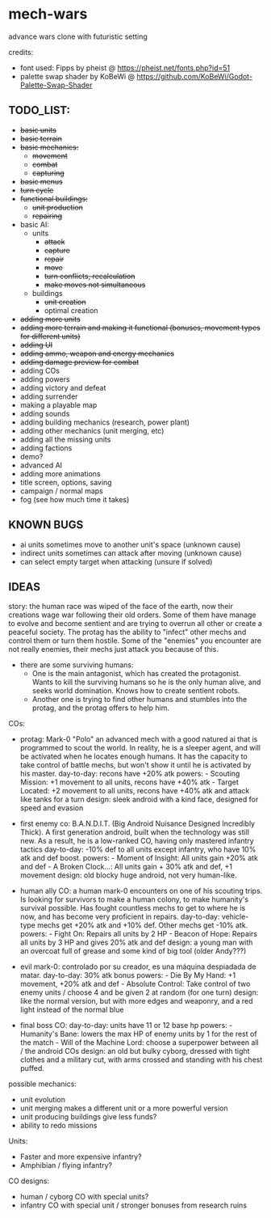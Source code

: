 # mech-wars
advance wars clone with futuristic setting

credits:
* font used: Fipps by pheist @ https://pheist.net/fonts.php?id=51
* palette swap shader by KoBeWi @ https://github.com/KoBeWi/Godot-Palette-Swap-Shader

## TODO_LIST:
- ~~basic units~~
- ~~basic terrain~~
- ~~basic mechanics:~~
	- ~~movement~~
	- ~~combat~~
	- ~~capturing~~
- ~~basic menus~~
- ~~turn cycle~~
- ~~functional buildings:~~
	- ~~unit production~~
	- ~~repairing~~
- basic AI:
	- units
		- ~~attack~~
		- ~~capture~~
		- ~~repair~~
		- ~~move~~
		- ~~turn conflicts, recalculation~~
		- ~~make moves not simultaneous~~
	- buildings
		- ~~unit creation~~
		- optimal creation
- ~~adding more units~~
- ~~adding more terrain and making it functional (bonuses, movement types for different units)~~
- ~~adding UI~~
- ~~adding ammo, weapon and energy mechanics~~
- ~~adding damage preview for combat~~
- adding COs
- adding powers
- adding victory and defeat
- adding surrender
- making a playable map
- adding sounds
- adding building mechanics (research, power plant)
- adding other mechanics (unit merging, etc)
- adding all the missing units
- adding factions
- demo?
- advanced AI
- adding more animations
- title screen, options, saving
- campaign / normal maps
- fog (see how much time it takes)

## KNOWN BUGS
- ai units sometimes move to another unit's space (unknown cause)
- indirect units sometimes can attack after moving (unknown cause)
- can select empty target when attacking (unsure if solved)

## IDEAS

story: the human race was wiped of the face of the earth, now their creations wage war following their old orders. Some of them have manage to evolve and become sentient
and are trying to overrun all other or create a peaceful society.
The protag has the ability to "infect" other mechs and control them or turn them hostile. Some of the "enemies" you encounter are not really enemies, their mechs just attack you because of this.
- there are some surviving humans: 
	- One is the main antagonist, which has created the protagonist. Wants to kill the surviving humans so he is the only human alive, and seeks world domination. Knows how to create sentient robots.
	- Another one is trying to find other humans and stumbles into the protag, and the protag offers to help him.

COs: 
- protag: Mark-0 "Polo" an advanced mech with a good natured ai that is programmed to scout the world. In reality, he is a sleeper agent, and will be activated when he locates enough humans.
	It has the capacity to take control of battle mechs, but won't show it until he is activated by his master.
	day-to-day: recons have +20% atk
	powers: - Scouting Mission: +1 movement to all units, recons have +40% atk
			- Target Located: +2 movement to all units, recons have +40% atk and attack like tanks for a turn
	design: sleek android with a kind face, designed for speed and evasion

- first enemy co: B.A.N.D.I.T. (Big Android Nuisance Designed Incredibly Thick). A first generation android, built when the technology was still new. As a result, he is a low-ranked CO, having only mastered infantry tactics
	day-to-day: -10% def to all units except infantry, who have 10% atk and def boost.
	powers: - Moment of Insight: All units gain +20% atk and def
			- A Broken Clock...: All units gain + 30% atk and def, +1 movement
	design: old blocky huge android, not very human-like.
	
- human ally CO: a human mark-0 encounters on one of his scouting trips. Is looking for survivors to make a human colony, to make humanity's survival possible. Has fought countless mechs to get to where he is now, and has become very proficient in repairs.
	day-to-day: vehicle-type mechs get +20% atk and +10% def. Other mechs get -10% atk.
	powers: - Fight On: Repairs all units by 2 HP
			- Beacon of Hope: Repairs all units by 3 HP and gives 20% atk and def
	design: a young man with an overcoat full of grease and some kind of big tool (older Andy???)

- evil mark-0: controlado por su creador, es una máquina despiadada de matar.
	day-to-day: 30% atk bonus
	powers: - Die By My Hand: +1 movement, +20% atk and def
			- Absolute Control: Take control of two enemy units / choose 4 and be given 2 at random (for one turn)
	design: like the normal version, but with more edges and weaponry, and a red light instead of the normal blue

- final boss CO: 
	day-to-day: units have 11 or 12 base hp
	powers: - Humanity's Bane: lowers the max HP of enemy units by 1 for the rest of the match
			- Will of the Machine Lord: choose a superpower between all / the android COs
	design: an old but bulky cyborg, dressed with tight clothes and a military cut, with arms crossed and standing with his chest puffed.

possible mechanics:
- unit evolution
- unit merging makes a different unit or a more powerful version
- unit producing buildings give less funds?
- ability to redo missions

Units:
- Faster and more expensive infantry?
- Amphibian / flying infantry?

CO designs:
- human / cyborg CO with special units?
- infantry CO with special unit / stronger bonuses from research ruins 
